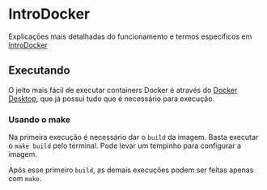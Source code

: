 # IntroDocker

Explicações mais detalhadas do funcionamento e termos específicos em [IntroDocker](./IntroDocker.md)

## Executando
O jeito mais fácil de executar containers Docker é através do [Docker Desktop](https://docs.docker.com/compose/install/), que já possui tudo que é necessário para execução.

### Usando o make

Na primeira execução é necessário dar o `build` da imagem. Basta executar o `make build` pelo terminal. Pode levar um tempinho para configurar a imagem. 

Após esse primeiro `build`, as demais execuções podem ser feitas apenas com `make`. 
